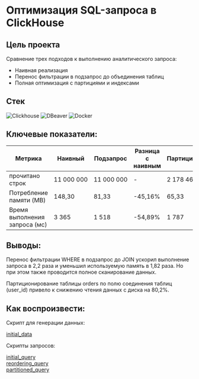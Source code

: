 # Оптимизация SQL-запроса в ClickHouse
## Цель проекта
Сравнение трех подходов к выполнению аналитического запроса:
  - Наивная реализация
  - Перенос фильтрации в подзапрос до объединения таблиц
  - Полная оптимизация с партициями и индексами
## Стек

![Clickhouse](https://img.shields.io/badge/-Clickhouse-151515?style=flat-square&logo=Clickhouse&logoColor=white)
![DBeaver](https://img.shields.io/badge/-DBeaver-D03E16?style=flat-square&logo=DBeaver&logoColor=white)
![Docker](https://img.shields.io/badge/-Docker-1D63ED?style=flat-square&logo=Docker&logoColor=white)

## Ключевые показатели:

| Метрика                       | Наивный       | Подзапрос     | Разница с наивным | Партиционирование | Разница с наивным |
|-------------------------------|---------------|---------------|-------------------|-------------------|-------------------|
| прочитано строк               |     11 000 000|     11 000 000|         -         |          2 178 466|      -80,20%      |
| Потребление памяти (MB)       |         148,30|          81,33|     -45,16%       |              65,33|      -55,95%      |
| Время выполнения запроса (мс) |          3 365|          1 518|     -54,89%       |              1 787|      -46,89%      |

## Выводы:
Перенос фильтрации WHERE в подзапрос до JOIN ускорил выполнение запроса в 2,2 раза и уменьшил используемую память в 1,82 раза. Но при этом также проводится полное сканирование данных.

Партиционирование таблицы orders по полю соединения таблиц (user_id) привело к снижению чтения данных с диска на 80,2%.

## Как воспроизвести:
Скрипт для генерации данных: 


<div id="badges" >
  <a href="initial_data.sql">
  initial_data
  </a> 
</div>

 Скрипты запросов: 

 
<div id="badges" >
  <a href="initial_query.sql">
  initial_query
  </a> 
  
</div><div id="badges" >
  <a href="reordering_query.sql">
  reordering_query
  </a> 
  
</div><div id="badges" >
  <a href="partitioned_query.sql">
  partitioned_query
  </a> 
</div>




